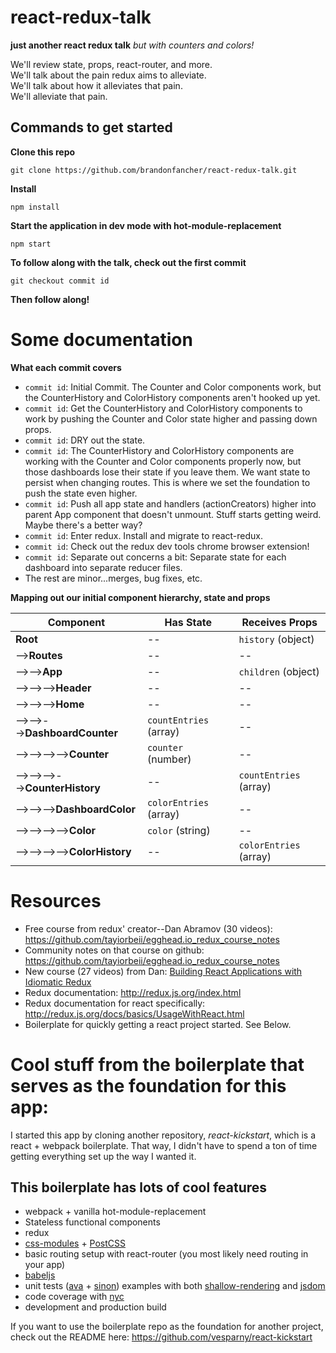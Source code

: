 # react-redux-talk
**just another react redux talk**
_but with counters and colors!_

We'll review state, props, react-router, and more.  
We'll talk about the pain redux aims to alleviate.  
We'll talk about how it alleviates that pain.  
We'll alleviate that pain.

## Commands to get started

**Clone this repo**
```
git clone https://github.com/brandonfancher/react-redux-talk.git
```

**Install**
```
npm install
```

**Start the application in dev mode with hot-module-replacement**
```
npm start
```

**To follow along with the talk, check out the first commit**
```
git checkout commit id
```

**Then follow along!**

# Some documentation

**What each commit covers**

* `commit id`: Initial Commit. The Counter and Color components work, but the CounterHistory and ColorHistory components aren't hooked up yet.
* `commit id`: Get the CounterHistory and ColorHistory components to work by pushing the Counter and Color state higher and passing down props.
* `commit id`: DRY out the state.
* `commit id`: The CounterHistory and ColorHistory components are working with the Counter and Color components properly now, but those dashboards
lose their state if you leave them. We want state to persist when changing routes. This is where we set the foundation to push the state even higher.
* `commit id`: Push all app state and handlers (actionCreators) higher into parent App component that doesn't unmount. Stuff starts getting weird. Maybe there's a better way?
* `commit id`: Enter redux. Install and migrate to react-redux.
* `commit id`: Check out the redux dev tools chrome browser extension!
* `commit id`: Separate out concerns a bit: Separate state for each dashboard into separate reducer files.
* The rest are minor...merges, bug fixes, etc.

**Mapping out our initial component hierarchy, state and props**

Component | Has State | Receives Props
--- | --- | ---
**Root** | -- | `history` (object)
-->**Routes** | -- | --
-->-->**App** | -- | `children` (object)
-->-->-->**Header** | -- | --
-->-->-->**Home** | -- | --
-->-->-->**DashboardCounter** | `countEntries` (array) | --
-->-->-->-->**Counter** | `counter` (number) | --
-->-->-->-->**CounterHistory** | -- | `countEntries` (array)
-->-->-->**DashboardColor** | `colorEntries` (array) | --
-->-->-->-->**Color** | `color` (string) | --
-->-->-->-->**ColorHistory** | -- | `colorEntries` (array)


# Resources

* Free course from redux' creator--Dan Abramov (30 videos): https://github.com/tayiorbeii/egghead.io_redux_course_notes
* Community notes on that course on github: https://github.com/tayiorbeii/egghead.io_redux_course_notes
* New course (27 videos) from Dan: [Building React Applications with Idiomatic Redux](https://egghead.io/courses/building-react-applications-with-idiomatic-redux)
* Redux documentation: http://redux.js.org/index.html
* Redux documentation for react specifically: http://redux.js.org/docs/basics/UsageWithReact.html
* Boilerplate for quickly getting a react project started. See Below.


# Cool stuff from the boilerplate that serves as the foundation for this app:

I started this app by cloning another repository, _react-kickstart_, which is a react + webpack boilerplate.
That way, I didn't have to spend a ton of time getting everything set up the way I wanted it.

## This boilerplate has lots of cool features
* webpack + vanilla hot-module-replacement
* Stateless functional components
* redux
* [css-modules](https://github.com/css-modules/css-modules/) + [PostCSS](https://github.com/postcss/postcss)
* basic routing setup with react-router (you most likely need routing in your app)
* [babeljs](https://babeljs.io/)
* unit tests ([ava](https://github.com/sindresorhus/ava) + [sinon](http://sinonjs.org/)) examples with both [shallow-rendering](https://facebook.github.io/react/docs/test-utils.html#shallow-rendering) and [jsdom](https://github.com/tmpvar/jsdom)
* code coverage with [nyc](https://github.com/bcoe/nyc)
* development and production build

If you want to use the boilerplate repo as the foundation for another project, check out the README here: https://github.com/vesparny/react-kickstart
